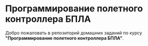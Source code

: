 # Программирование полетного контроллера БПЛА

Добро пожаловать в репозиторий домашних заданий по курсу **"Программирование полетного контроллера БПЛА"**.
